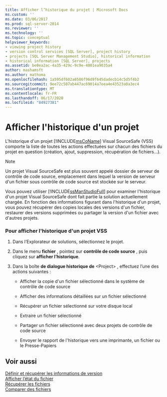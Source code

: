 ```yaml
---
title: Afficher l’historique du projet | Microsoft Docs
ms.custom: ''
ms.date: 03/06/2017
ms.prod: sql-server-2014
ms.reviewer: ''
ms.technology: ''
ms.topic: conceptual
helpviewer_keywords:
- viewing project history
- version control services [SQL Server], project history
- projects [SQL Server Management Studio], historical information
- historical information [SQL Server], projects
ms.assetid: be0ea2ac-4a35-429c-9c9e-4001ea9035a4
author: mashamsft
ms.author: mathoma
ms.openlocfilehash: 1a595df602a6506f96d9f645dadecb14c5d5f4b2
ms.sourcegitcommit: 9ee72c507ab447ac69014a7eea4e43523a0a3ec4
ms.translationtype: MT
ms.contentlocale: fr-FR
ms.lasthandoff: 06/17/2020
ms.locfileid: "84927381"
---
```

# <a name="view-project-history"></a>Afficher l'historique d'un projet
  L'historique d'un projet [!INCLUDE[msCoName](../includes/msconame-md.md)] Visual SourceSafe (VSS) comporte la liste de toutes les actions effectuées sur chacun des fichiers du projet en question (création, ajout, suppression, récupération de fichiers…).  
  
> [!NOTE]  
>  Un projet Visual SourceSafe est plus souvent appelé dossier de serveur de contrôle de code source, emplacement dans lequel la version de serveur d'un fichier sous contrôle de code source est stockée sur le serveur.  
  
 Vous pouvez utiliser [!INCLUDE[ssManStudioFull](../includes/ssmanstudiofull-md.md)] pour examiner l'historique d'un projet Visual SourceSafe dont fait partie la solution actuellement chargée. En fonction des informations figurant dans l'historique d'un projet, vous pouvez récupérer des copies locales des versions d'un fichier, restaurer des versions supprimées ou partager la version d'un fichier avec d'autres projets.  
  
### <a name="to-view-the-history-of-a-vss-project"></a>Pour afficher l'historique d'un projet VSS  
  
1.  Dans l’Explorateur de solutions, sélectionnez le projet.  
  
2.  Dans le menu **fichier** , pointez sur **contrôle de code source** , puis cliquez sur **afficher l’historique**.  
  
3.  Dans la boîte **de dialogue historique de** \<Project> , effectuez l’une des actions suivantes :  
  
    -   Afficher la copie d'un fichier sélectionné dans le système de contrôle de code source  
  
    -   Afficher des informations détaillées sur un fichier sélectionné  
  
    -   Récupérer un fichier sélectionné sur votre disque local  
  
    -   Extraire un fichier sélectionné  
  
    -   Partager un fichier sélectionné avec deux projets de contrôle de code source  
  
    -   Envoyer le rapport de l'historique vers une imprimante, un fichier ou le Presse-Papiers  
  
## <a name="see-also"></a>Voir aussi  
 [Définir et récupérer les informations de version](../../2014/database-engine/set-and-retrieve-version-information.md)   
 [Afficher l’état du fichier](../../2014/database-engine/view-file-status.md)   
 [Récupérer les fichiers](../../2014/database-engine/retrieve-files.md)   
 [Comparer des fichiers](../../2014/database-engine/compare-files.md)  
  
  
